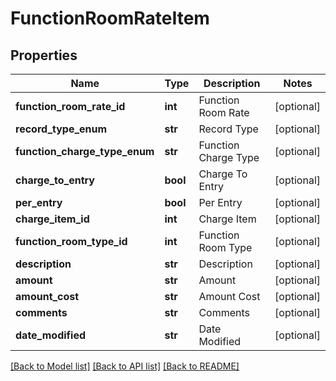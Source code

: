 # FunctionRoomRateItem

## Properties
Name | Type | Description | Notes
------------ | ------------- | ------------- | -------------
**function_room_rate_id** | **int** | Function Room Rate | [optional] 
**record_type_enum** | **str** | Record Type | [optional] 
**function_charge_type_enum** | **str** | Function Charge Type | [optional] 
**charge_to_entry** | **bool** | Charge To Entry | [optional] 
**per_entry** | **bool** | Per Entry | [optional] 
**charge_item_id** | **int** | Charge Item | [optional] 
**function_room_type_id** | **int** | Function Room Type | [optional] 
**description** | **str** | Description | [optional] 
**amount** | **str** | Amount | [optional] 
**amount_cost** | **str** | Amount Cost | [optional] 
**comments** | **str** | Comments | [optional] 
**date_modified** | **str** | Date Modified | [optional] 

[[Back to Model list]](../README.md#documentation-for-models) [[Back to API list]](../README.md#documentation-for-api-endpoints) [[Back to README]](../README.md)



